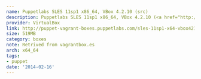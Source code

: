 ```yaml
---
name: Puppetlabs SLES 11sp1 x86_64, VBox 4.2.10 (src)
description: Puppetlabs SLES 11sp1 x86_64, VBox 4.2.10 (<a href="http://github.com/puppetlabs/puppet-vagrant-boxes">src</a>)
provider: VirtualBox
link: http://puppet-vagrant-boxes.puppetlabs.com/sles-11sp1-x64-vbox4210.box
size: 519MB
category: boxes
note: Retrived from vagrantbox.es
arch: x64_64
tags:
- puppet
date: '2014-02-16'
---
```

